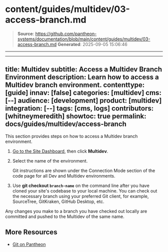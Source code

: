 # content/guides/multidev/03-access-branch.md

> **Source**: https://github.com/pantheon-systems/documentation/blob/main/content/guides/multidev/03-access-branch.md
> **Generated**: 2025-09-05 15:06:46

---

---
title: Multidev
subtitle: Access a Multidev Branch Environment
description: Learn how to access a Multidev branch environment.
contenttype: [guide]
innav: [false]
categories: [multidev]
cms: [--]
audience: [development]
product: [multidev]
integration: [--]
tags: [cms, logs]
contributors: [whitneymeredith]
showtoc: true
permalink: docs/guides/multidev/access-branch
---

This section provides steps on how to access a Multidev branch environment.


1. [Go to the Site Dashboard](/guides/account-mgmt/workspace-sites-teams/sites#site-dashboard), then click **Multidev**.

1. Select the name of the environment.

    Git instructions are shown under the Connection Mode section of the code page for all Dev and Multidev environments.

1. Use **git checkout `branch-name`** on the command line after you have cloned your site's codebase to your local machine. You can check out the necessary branch using your preferred Git client, for example, SourceTree, GitKraken, GitHub Desktop, etc.

Any changes you make to a branch you have checked out locally are committed and pushed to the Multidev of the same name.

## More Resources

- [Git on Pantheon](/guides/git)